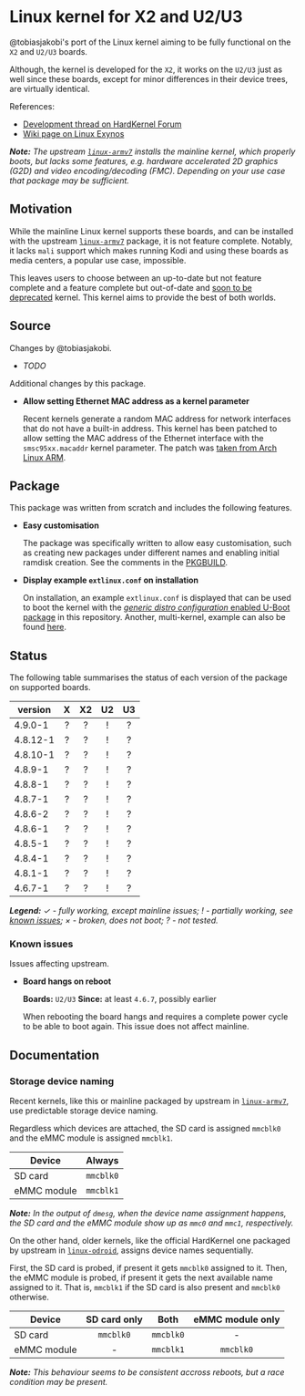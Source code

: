 # Linux kernel for X2 and U2/U3

@tobiasjakobi's port of the Linux kernel aiming to be fully functional
on the `X2` and `U2/U3` boards.

Although, the kernel is developed for the `X2`, it works on the `U2/U3`
just as well since these boards, except for minor differences in their
device trees, are virtually identical.

References:
- [Development thread on HardKernel Forum][hk-forum-linux-tj]
- [Wiki page on Linux Exynos][le-wiki-x2]

_**Note:** The upstream [`linux-armv7`][alarm-linux-armv7] installs the
mainline kernel, which properly boots, but lacks some features, e.g.
hardware accelerated 2D graphics (G2D) and video encoding/decoding
(FMC). Depending on your use case that package may be sufficient._


## Motivation

While the mainline Linux kernel supports these boards, and can be
installed with the upstream [`linux-armv7`][alarm-linux-armv7] package,
it is not feature complete. Notably, it lacks `mali` support which makes
running Kodi and using these boards as media centers, a popular use
case, impossible.

This leaves users to choose between an up-to-date but not feature
complete and a feature complete but out-of-date and [soon to be
deprecated][alarm-hk-kernel-deprecation] kernel. This kernel aims to
provide the best of both worlds.


## Source

Changes by @tobiasjakobi.

- _TODO_


Additional changes by this package.

- **Allow setting Ethernet MAC address as a kernel parameter**

  Recent kernels generate a random MAC address for network interfaces
  that do not have a built-in address. This kernel has been patched to
  allow setting the MAC address of the Ethernet interface with the
  `smsc95xx.macaddr` kernel parameter. The patch was [taken from Arch
  Linux ARM][alarm-patch-mac].


## Package

This package was written from scratch and includes the following
features.

- **Easy customisation**

  The package was specifically written to allow easy customisation, such
  as creating new packages under different names and enabling initial
  ramdisk creation. See the comments in the [PKGBUILD](./PKGBUILD).

- **Display example `extlinux.conf` on installation**

  On installation, an example `extlinux.conf` is displayed that can be
  used to boot the kernel with the [_generic distro configuration_
  enabled U-Boot package][pkg-uboot-odroid] in this repository. Another,
  multi-kernel, example can also be found [here][extlinux-multi].


## Status

The following table summarises the status of each version of the package
on supported boards.

| version   | X  | X2 | U2 | U3 |
| --------- |:--:|:--:|:--:|:--:|
| 4.9.0-1   | ?  | ?  | !  | ?  |
| 4.8.12-1  | ?  | ?  | !  | ?  |
| 4.8.10-1  | ?  | ?  | !  | ?  |
| 4.8.9-1   | ?  | ?  | !  | ?  |
| 4.8.8-1   | ?  | ?  | !  | ?  |
| 4.8.7-1   | ?  | ?  | !  | ?  |
| 4.8.6-2   | ?  | ?  | !  | ?  |
| 4.8.6-1   | ?  | ?  | !  | ?  |
| 4.8.5-1   | ?  | ?  | !  | ?  |
| 4.8.4-1   | ?  | ?  | !  | ?  |
| 4.8.1-1   | ?  | ?  | !  | ?  |
| 4.6.7-1   | ?  | ?  | !  | ?  |

_**Legend:** ✓ - fully working, except mainline issues; ! - partially
working, see [known issues](#known-issues); × - broken, does not boot;
? - not tested._


### Known issues

Issues affecting upstream.

- **Board hangs on reboot**

  **Boards:** `U2/U3`
  **Since:** at least `4.6.7`, possibly earlier

  When rebooting the board hangs and requires a complete power cycle to
  be able to boot again. This issue does not affect mainline.


## Documentation

### Storage device naming

Recent kernels, like this or mainline packaged by upstream in
[`linux-armv7`][alarm-linux-armv7], use predictable storage device
naming.

Regardless which devices are attached, the SD card is assigned `mmcblk0`
and the eMMC module is assigned `mmcblk1`.

| Device      | Always     |
| ----------- |:----------:|
| SD card     | `mmcblk0`  |
| eMMC module | `mmcblk1`  |

_**Note:** In the output of `dmesg`, when the device name assignment
happens, the SD card and the eMMC module show up as `mmc0` and `mmc1`,
respectively._

On the other hand, older kernels, like the official HardKernel one
packaged by upstream in [`linux-odroid`][alarm-linux-odroid], assigns
device names sequentially.

First, the SD card is probed, if present it gets `mmcblk0` assigned to
it. Then, the eMMC module is probed, if present it gets the next
available name assigned to it. That is, `mmcblk1` if the SD card is also
present and `mmcblk0` otherwise.

| Device      | SD card only | Both      | eMMC module only |
| ----------- |:------------:|:---------:|:----------------:|
| SD card     | `mmcblk0`    | `mmcblk0` | -                |
| eMMC module | -            | `mmcblk1` | `mmcblk0`        |

_**Note:** This behaviour seems to be consistent accross reboots, but a
race condition may be present._


<!-- REFERENCES -->

<!-- odroid-tools -->
[pkg-uboot-odroid]: ../uboot-odroid/
[extlinux-multi]: ../../../misc/u-boot/extlinux/extlinux.conf

<!-- other -->
[hk-forum-linux-tj]: http://forum.odroid.com/viewtopic.php?f=55&t=3691
[le-wiki-x2]: http://linux-exynos.org/wiki/Hardkernel_ODROID-X2

<!-- distro -->
[alarm-linux-odroid]: https://github.com/archlinuxarm/PKGBUILDs/blob/master/core/linux-odroid/
[alarm-linux-armv7]: https://github.com/archlinuxarm/PKGBUILDs/blob/master/core/linux-armv7/
[alarm-hk-kernel-deprecation]: https://github.com/archlinuxarm/PKGBUILDs/pull/1400#issuecomment-255926458
[alarm-patch-mac]: https://github.com/archlinuxarm/PKGBUILDs/blob/e3646a9858c3675301632953d0fa12a07490cfc3/core/linux-armv7/0005-net-smsc95xx-Allow-mac-address-to-be-set-as-a-parame.patch
